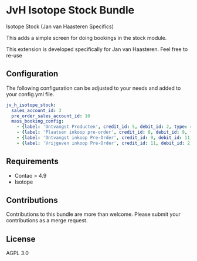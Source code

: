 # JvH Isotope Stock Bundle

Isotope Stock (Jan van Haasteren Specifics)

This adds a simple screen for doing bookings in the stock module.

This extension is developed specifically for Jan van Haasteren. Feel free to re-use

## Configuration

The following configuration can be adjusted to your needs and added to your config.yml file.

```yaml 
jv_h_isotope_stock:
  sales_account_id: 3
  pre_order_sales_account_id: 10
  mass_booking_config:
    - {label: 'Ontvangst Producten', credit_id: 5, debit_id: 2, type: 4}
    - {label: 'Plaatsen inkoop pre-order', credit_id: 8, debit_id: 9, type: 3}
    - {label: 'Ontvangst inkoop Pre-Order', credit_id: 9, debit_id: 11, type: 4}
    - {label: 'Vrijgeven inkoop Pre-Order', credit_id: 11, debit_id: 2, is_pre_order_delivery: true, type: 0}

```

## Requirements

* Contao > 4.9
* Isotope

## Contributions

Contributions to this bundle are more than welcome. Please submit your contributions as a merge request.

## License

AGPL 3.0